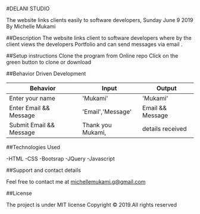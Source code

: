\#DELANI STUDIO

The website links clients easily to software developers, Sunday June 9 2019
By Michelle Mukami

\##Description
The website links client to software developers where by the client views the developers Portfolio and can send messages via email .  

\##Setup instructions
Clone the program from Online repo
Click on the green button to clone or download

\##Behavior Driven Development

| Behavior                | Input             | Output           |
| ----------------------- | ----------------- | ---------------- |
| Enter your name         | 'Mukami'          | 'Mukami'         |
| Enter Email && Message  | 'Email','Message' | Email && Message |
| Submit	Email && Message | Thank you Mukami, | details received |

\##Technologies Used

\-HTML
\-CSS
\-Bootsrap
\-JQuery
\-Javascript

\##Support and contact details

Feel free to contact me at michellemukami.g@gmail.com

\##License

The project is under MIT license Copyright © 2019.All rights reserved
